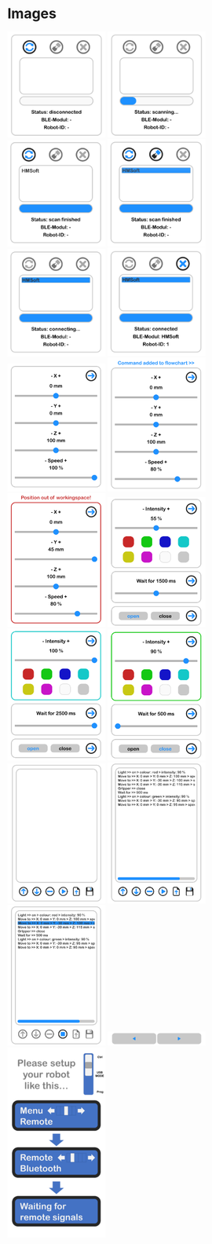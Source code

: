 # Images

[<img src="https://github.com/deltarobotone/image_database/blob/master/smart_control_mobile/smart_control_mobile%20(1).png" width="200">](https://raw.githubusercontent.com/deltarobotone/image_database/master/smart_control_mobile/smart_control_mobile%20(1).png)
[<img src="https://github.com/deltarobotone/image_database/blob/master/smart_control_mobile/smart_control_mobile%20(2).png" width="200">](https://raw.githubusercontent.com/deltarobotone/image_database/master/smart_control_mobile/smart_control_mobile%20(2).png)
[<img src="https://github.com/deltarobotone/image_database/blob/master/smart_control_mobile/smart_control_mobile%20(3).png" width="200">](https://raw.githubusercontent.com/deltarobotone/image_database/master/smart_control_mobile/smart_control_mobile%20(3).png)
[<img src="https://github.com/deltarobotone/image_database/blob/master/smart_control_mobile/smart_control_mobile%20(4).png" width="200">](https://raw.githubusercontent.com/deltarobotone/image_database/master/smart_control_mobile/smart_control_mobile%20(4).png)
[<img src="https://github.com/deltarobotone/image_database/blob/master/smart_control_mobile/smart_control_mobile%20(5).png" width="200">](https://raw.githubusercontent.com/deltarobotone/image_database/master/smart_control_mobile/smart_control_mobile%20(5).png)
[<img src="https://github.com/deltarobotone/image_database/blob/master/smart_control_mobile/smart_control_mobile%20(6).png" width="200">](https://raw.githubusercontent.com/deltarobotone/image_database/master/smart_control_mobile/smart_control_mobile%20(6).png)
[<img src="https://github.com/deltarobotone/image_database/blob/master/smart_control_mobile/smart_control_mobile%20(7).png" width="200">](https://raw.githubusercontent.com/deltarobotone/image_database/master/smart_control_mobile/smart_control_mobile%20(7).png)
[<img src="https://github.com/deltarobotone/image_database/blob/master/smart_control_mobile/smart_control_mobile%20(8).png" width="200">](https://raw.githubusercontent.com/deltarobotone/image_database/master/smart_control_mobile/smart_control_mobile%20(8).png)
[<img src="https://github.com/deltarobotone/image_database/blob/master/smart_control_mobile/smart_control_mobile%20(9).png" width="200">](https://raw.githubusercontent.com/deltarobotone/image_database/master/smart_control_mobile/smart_control_mobile%20(9).png)
[<img src="https://github.com/deltarobotone/image_database/blob/master/smart_control_mobile/smart_control_mobile%20(10).png" width="200">](https://raw.githubusercontent.com/deltarobotone/image_database/master/smart_control_mobile/smart_control_mobile%20(10).png)
[<img src="https://github.com/deltarobotone/image_database/blob/master/smart_control_mobile/smart_control_mobile%20(11).png" width="200">](https://raw.githubusercontent.com/deltarobotone/image_database/master/smart_control_mobile/smart_control_mobile%20(11).png)
[<img src="https://github.com/deltarobotone/image_database/blob/master/smart_control_mobile/smart_control_mobile%20(12).png" width="200">](https://raw.githubusercontent.com/deltarobotone/image_database/master/smart_control_mobile/smart_control_mobile%20(12).png)
[<img src="https://github.com/deltarobotone/image_database/blob/master/smart_control_mobile/smart_control_mobile%20(13).png" width="200">](https://raw.githubusercontent.com/deltarobotone/image_database/master/smart_control_mobile/smart_control_mobile%20(13).png)
[<img src="https://github.com/deltarobotone/image_database/blob/master/smart_control_mobile/smart_control_mobile%20(14).png" width="200">](https://raw.githubusercontent.com/deltarobotone/image_database/master/smart_control_mobile/smart_control_mobile%20(14).png)
[<img src="https://github.com/deltarobotone/image_database/blob/master/smart_control_mobile/smart_control_mobile%20(15).png" width="200">](https://raw.githubusercontent.com/deltarobotone/image_database/master/smart_control_mobile/smart_control_mobile%20(15).png)
[<img src="https://github.com/deltarobotone/image_database/blob/master/smart_control_mobile/smart_control_mobile%20(16).png" width="200">](https://raw.githubusercontent.com/deltarobotone/image_database/master/smart_control_mobile/smart_control_mobile%20(16).png)
[<img src="https://github.com/deltarobotone/image_database/blob/master/smart_control_mobile/smart_control_mobile%20(17).png" width="200">](https://raw.githubusercontent.com/deltarobotone/image_database/master/smart_control_mobile/smart_control_mobile%20(17).png)

